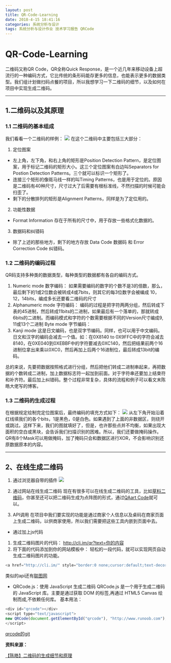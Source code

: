 ```yaml
---
layout: post
title: QR-Code-Learning
date: 2018-4-15 18:41:16
categories: 系统分析与设计
tags: 系统分析与设计作业 技术学习报告 QRCode
---
```


    
# QR-Code-Learning
二维码又称QR Code，QR全称Quick Response，是一个近几年来移动设备上超流行的一种编码方式，它比传统的条形码能存更多的信息，也能表示更多的数据类型。我们组计划做扫码点餐的项目，所以我想学习一下二维码的细节，以及如何在项目中实现生成二维码。

*****
## 1.二维码以及其原理

### 1.1 二维码的基本组成
我们看看一个二维码的样例：
![](https://s1.ax1x.com/2018/04/15/CZjJJg.jpg)
在这个二维码中主要包括三大部分：
1. 定位图案
* 左上角，左下角，和右上角的矩形是Position Detection Pattern，是定位图案，用于标记二维码的矩形大小。这三个定位图案有白边叫Separators for Postion Detection Patterns。三个就可以标识一个矩形了。
* 连接三个矩形的像斑马线一样的叫Timing Patterns，也是用于定位的。原因是二维码有40种尺寸，尺寸过大了后需要有根标准线，不然扫描的时候可能会扫歪了。
* 剩下的分散排列的矩形是Alignment Patterns，同样是为了定位用的。
2. 功能性数据
* Format Information 存在于所有的尺寸中，用于存放一些格式化数据的。
3. 数据码和纠错码
* 除了上述的那些地方，剩下的地方存放 Data Code 数据码 和 Error Correction Code 纠错码。


### 1.2 二维码的编码过程
QR码支持多种类的数据类型，每种类型的数据都有各自的编码方式。
1. Numeric mode 数字编码：
如果需要编码的数字的个数不是3的倍数，那么，最后剩下的1或2位数会被转成4或7bits，则其它的每3位数字会被编成 10，12，14bits，编成多长还要看二维码的尺寸
2. Alphanumeric mode 字符编码：
编码的过程是把字符两两分组，然后转成下表的45进制，然后转成11bits的二进制，如果最后有一个落单的，那就转成6bits的二进制。而编码模式和字符的个数需要根据不同的Version尺寸编成9, 11或13个二进制
Byte mode 字节编码：
3. Kanji mode 这是日文编码，也是双字节编码。同样，也可以用于中文编码。日文和汉字的编码会减去一个值。如：在0X8140 to 0X9FFC中的字符会减去8140，在0XE040到0XEBBF中的字符要减去0XC140，然后把结果前两个16进制位拿出来乘以0XC0，然后再加上后两个16进制位，最后转成13bit的编码。

总的来说，先要把数据按照格式进行分组，然后把他们转成二进制串起来，再把数据的个数转成二进制，加上数据标志符一起加到前面。对于字符串还要加上结束符和补齐符。最后加上纠错码。整个过程非常复杂，具体的流程和例子可以看文末陈皓大佬写的博客。

### 1.3 二维码的生成过程

在根据规定绘制完定位图案后，最终编码的填充方式如下：
![](https://s1.ax1x.com/2018/07/01/PkhkRI.jpg)
从左下角开始沿着红线填我们的各个bits，1是黑色，0是白色。如果遇到了上面的非数据区，则绕开或跳过。这样下来，我们的图就填好了，但是，也许那些点并不均衡，如果出现大面积的空白或黑块，会告诉我们扫描识别的困难。所以，我们还要做掩码操作。QR有8个Mask可以用做掩码，加了掩码只会和数据区进行XOR，不会影响识别还原数据原本的内容。

*****
## 2、在线生成二维码

1. 通过浏览器自带的插件
![](https://s1.ax1x.com/2018/04/15/CZv24S.jpg)

2. 通过网站在线生成二维码
现在有很多可以在线生成二维码的工具，比如[草料二维码](https://cli.im/url)，你甚至还可以把二维码生成为点阵图的形式，通过[QAart Code](https://research.swtch.com/qr/draw)就可以。

3. API调用
在项目中我们要实现的功能是通过商家个人信息以及桌码在商家页面上生成二维码，以供商家使用，所以我们需要把这些工具内嵌到页面中去。

* 通过加上js代码
1. 生成二维码图片的代码：
http://cli.im/qr?text=你的内容  
2. 将下面的代码添加到你的网站模板中：
轻松的一段代码，就可以实现网页自动生成二维码图片的功能。
```js
<a href="http://cli.im/" style="border:0 none;cursor:default;text-decoration:none;" title="在线二维码生成器"><img src="http://cli.im/qr?text=你的内容&level=L alt="在线二维码生成器" /></a>
```

类似的api还有[联图网](www.liantu.com/pingtai/)

* QRCode.js：使用 JavaScript 生成二维码
QRCode.js 是一个用于生成二维码的 JavaScript 库。主要是通过获取 DOM 的标签,再通过 HTML5 Canvas 绘制而成,不依赖任何库。
基本用法：

```js
<div id="qrcode"></div>
<script type="text/javascript">
new QRCode(document.getElementById("qrcode"), "http://www.runoob.com");  // 设置要生成二维码的链接
</script>
```
[qrcode的git](https://github.com/davidshimjs/qrcodejs)



**资料来源：**

[【陈皓】二维码的生成细节和原理](https://coolshell.cn/articles/10590.html)
